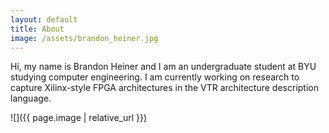 ```yaml
---
layout: default
title: About
image: /assets/brandon_heiner.jpg
---
```

Hi, my name is Brandon Heiner and I am an undergraduate student at BYU studying computer engineering. I am currently working on research to capture Xilinx-style FPGA architectures in the VTR architecture description language.

![]({{ page.image | relative_url }})

